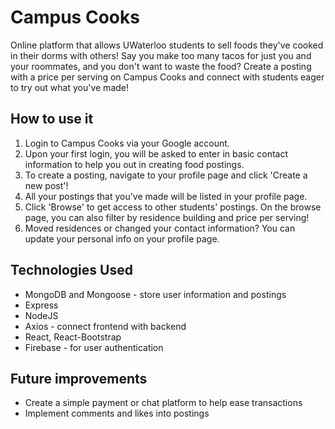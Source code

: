 # Campus Cooks

Online platform that allows UWaterloo students to sell foods they've cooked in their dorms with others! Say you make too many tacos for just you and your roommates, and you don't want to waste the food? Create a posting with a price per serving on Campus Cooks and connect with students eager to try out what you've made!

## How to use it
1. Login to Campus Cooks via your Google account. 
2. Upon your first login, you will be asked to enter in basic contact information to help you out in creating food postings.
3. To create a posting, navigate to your profile page and click 'Create a new post'!
4. All your postings that you've made will be listed in your profile page. 
5. Click 'Browse' to get access to other students' postings. On the browse page, you can also filter by residence building and price per serving!
6. Moved residences or changed your contact information? You can update your personal info on your profile page.

## Technologies Used
* MongoDB and Mongoose - store user information and postings
* Express 
* NodeJS
* Axios - connect frontend with backend
* React, React-Bootstrap
* Firebase - for user authentication

## Future improvements
* Create a simple payment or chat platform to help ease transactions
* Implement comments and likes into postings
